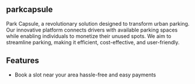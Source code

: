 ## parkcapsule
Park Capsule, a revolutionary solution designed to transform urban parking. Our innovative platform connects drivers with available parking spaces while enabling individuals to monetize their unused spots. We aim to streamline parking, making it efficient, cost-effective, and user-friendly.

## Features
- Book a slot near your area hassle-free and easy payments

